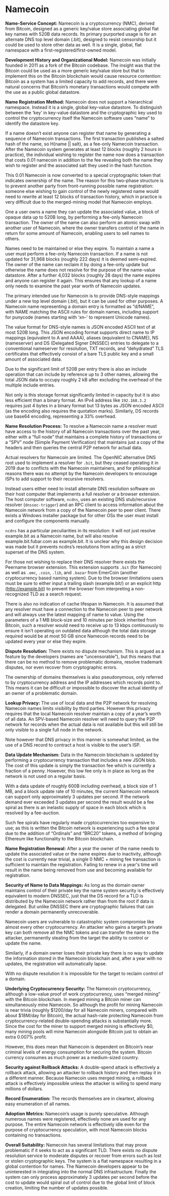 ﻿---
layout: base
---

# Namecoin

**Name-Service Concept:** Namecoin is a cryptocurrency (NMC), derived
from Bitcoin, designed as a generic key/value store associating global
flat key names with 520B data records.  Its primary purported usage is
for an alternate DNS top level domain (.bit), designed to resist
censorship but it could be used to store other data as well.  It is a
single, global, flat namespace with a first-registered/first-owned
model.

**Development History and Organizational Model:** Namecoin was
initially founded in 2011 as a fork of the Bitcoin codebase.  The
insight was that the Bitcoin could be used as a more generic key/value
store but that to implement this on the Bitcoin blockchain would cause
resource contention: Bitcoin as a system has a limited capacity to add
records, and there were natural concerns that Bitcoin’s monetary
transactions would compete with the use as a public global datastore.

**Name Registration Method:** Namecoin does not support a hierarchical
namespace.  Instead it is a single, global key-value datastore.  To
distinguish between the ‘key’ in key-value datastore and the
cryptographic key used to control the cryptocurrency itself the
Namecoin software uses “name” to identify the datastore key.

If a name doesn’t exist anyone can register that name by generating a
sequence of Namecoin transactions.  The first transaction publishes a
salted hash of the name, so H(name || salt), as a fee-only Namecoin
transaction.  After the Namecoin system generates at least 12 blocks
(roughly 2 hours in practice), the individual wishing to register the
name now does a transaction that costs 0.01 namecoin in addition to
the fee revealing both the name they wish to register and the
associated salt they used in the hash function.
 
This 0.01 Namecoin is now converted to a special cryptographic token
that indicates ownership of the name.  The reason for this two-phase
structure is to prevent another party from front-running possible name
registration: someone else wishing to gain control of the newly
registered name would need to rewrite at least 12 blocks of
transaction history, which in practice is very difficult due to the
merged-mining model that Namecoin employs.

One a user owns a name they can update the associated value, a block
of opaque data up to 520B long, by performing a fee-only Namecoin
transaction.  The owner of the name can also perform an atomic swap
with another user of Namecoin, where the owner transfers control of
the name in return for some amount of Namecoin, enabling users to sell
names to others.

Names need to be maintained or else they expire.  To maintain a name a
user must perform a fee-only Namecoin transaction.  If a name is not
updated for 31,968 blocks (roughly 222 days) it is deemed
semi-expired.  The owner of the name can reclaim it by doing a
fee-only update but otherwise the name does not resolve for the
purpose of the name-value datastore.  After a further 4,032 blocks
(roughly 28 days) the name expires and anyone can register it again.
This ensures that any lookup of a name only needs to examine the past
year worth of Namecoin updates.

The primary intended use for Namecoin is to provide DNS-style mappings
under a new top level domain (.bit), but it can be used for other
purposes.  A Namecoin name representing a domain entry is formatted as
“d/NAME”, with NAME matching the ASCII rules for domain names,
including support for punycode (names starting with ‘xn–’ to represent
Unicode names).

The value format for DNS-style names is JSON encoded ASCII text of at
most 520B long.  This JSON encoding format supports direct name to IP
mappings (equivalent to A and AAAA), aliases (equivalent to CNAME), NS
(nameserver) and DS (Delegated Signer DNSSEC) entries to delegate to a
conventional nameserver for resolution, TXT records, and “dehydrated”
TLS certificates that effectively consist of a bare TLS public key and
a small amount of associated data.

Due to the significant limit of 520B per entry there is also an
include operation that can include by reference up to 3 other names,
allowing the total JSON data to occupy roughly 2 kB after excluding
the overhead of the multiple include entries.

Not only is this storage format significantly limited in capacity but
it is also less efficient than a binary format.  An IPv4 address like
`192.168.3.2` requires just 4 bytes in a binary format but 13 bytes as
JSON encoded ASCII (as the encoding also requires the quotation
marks).  Similarly, DS records use base64 encoding, representing a 33%
overhead.

**Name Resolution Process:** To resolve a Namecoin name a resolver must
have access to the history of all Namecoin transactions over the past
year, either with a “full node” that maintains a complete history of
transactions or a “SPV” node (Simple Payment Verification) that
maintains just a copy of the headers and then queries the central P2P
network for actual data.

Actual resolvers for Namecoin are limited.  The OpenNIC alternative
DNS root used to implement a resolver for `.bit`, but they ceased
operating it in 2019 due to conflicts with the Namecoin maintainers,
and for philosophical reasons there was no attempt by the Namecoin
developers to encourage ISPs to add support to their recursive
resolvers.

Instead users either need to install alternate DNS resolution software
on their host computer that implements a full resolver or a browser
extension.  The host computer software, `ncdns`, uses an existing DNS
stub/recursive resolver (`dnssec-trigger`) and an RPC client to access
information about the Namecoin network from a copy of the Namecoin
peer to peer client.  There exists a Windows installer package but for
other OSs the user must install and configure the components manually.

`ncdns` has a particular peculiarities in its resolution: it will not
just resolve example.bit as a Namecoin name, but will also resolve
example.bit.fubar.com as example.bit.  It is unclear why this design
decision was made but it prevents ncdns’s resolutions from acting as a
strict superset of the DNS system.

For those not wishing to replace their DNS resolver there exists the
Peername browser extension.  This extension supports `.bit` (for
Namecoin) as well as `.emc`, `.coin`, `.lib`, and `.bazar` from EmerCoin
(another cryptocurrency based naming system).  Due to the browser
limitations users must be sure to either input a trailing slash
(example.bit/) or an explicit http (http://example.bit) to prevent the
browser from interpreting a non-recognized TLD as a search request.

There is also no indication of cache lifespan in Namecoin.  It is
assumed that any resolver must have a connection to the Namecoin peer
to peer network and will always use the latest mapping of name to
value.  Using the parameters of a 1 MB block-size and 10 minutes per
block inherited from Bitcoin, such a resolver would need to receive up
to 13 kbps continuously to ensure it isn’t operating on outdated data
although the total data storage required would be at most 50 GB since
Namecoin records need to be updated every year or else they expire.

**Dispute Resolution:** There exists no dispute mechanism.  This is argued
as a feature by the developers (names are “uncensorable”), but this
means that there can be no method to remove problematic domains,
resolve trademark disputes, nor even recover from cryptographic
errors.

The ownership of domains themselves is also pseudonymous, only
referred to by cryptocurrency address and the IP addresses which
records point to.  This means it can be difficult or impossible to
discover the actual identity of an owner of a problematic domain.

**Lookup Privacy:** The use of local data and the P2P network for
resolving Namecoin names limits visibility by third parties.  However
this privacy requires that the local Namecoin resolver maintain a copy
of a year’s worth of all data.  An SPV-based Namecoin resolver will
need to query the P2P network for records when the actual data is not
available but this will still be only visible to a single full node in
the network.

Note however that DNS privacy in this manner is somewhat limited, as
the use of a DNS record to contract a host is visible to the user’s
ISP.

**Data Update Mechanism:** Data in the Namecoin blockchain is updated
by performing a cryptocurrency transaction that includes a new JSON
blob.  The cost of this update is simply the transaction fee which is
currently a fraction of a penny.  However, this low fee only is in
place as long as the network is not used on a regular basis.

With a data update of roughly 600B including overhead, a block size of
1 MB, and a block update rate of 10 minutes, the current Namecoin
network can support only approximately 3 updates per second.  If the
network demand ever exceeded 3 updates per second the result would be
a fee spiral as there is an inelastic supply of space in each block
which is resolved by a fee-auction.

Such fee spirals have regularly made cryptocurrencies too expensive to
use; as this is written the Bitcoin network is experiencing such a fee
spiral due to the addition of “Ordinals” and “BRC20” tokens, a method
of bringing Ethereum like functionality to the Bitcoin blockchain.

**Name Registration Renewal:** After a year the owner of the name needs to
update the associated value or the name expires due to inactivity,
although the cost is currently near trivial, a single 0 NMC + mining
fee transaction is sufficient to maintain the registration.  Failing
to renew in a year's time will result in the name being removed from
use and becoming available for registration.

**Security of Name to Data Mappings:** As long as the domain owner
maintains control of their private key the name system security is
effectively equivalent to modern DNSSEC, just that the DS record for a
TLD is distributed by the Namecoin network rather than from the root
if data is delegated.  But unlike DNSSEC there are cryptographic
failures that can render a domain permanently unrecoverable.

Namecoin users are vulnerable to catastrophic system compromise like
almost every other cryptocurrency.  An attacker who gains a target’s
private key can both remove all the NMC tokens and can transfer the
name to the attacker, permanently stealing from the target the ability
to control or update the name.

Similarly, if a domain owner loses their private key there is no way
to update the information stored in the Namecoin blockchain and, after
a year with no updates, the registration will automatically lapse.

With no dispute resolution it is impossible for the target to reclaim
control of a domain.

**Underlying Cryptocurrency Security:** The Namecoin cryptocurrency,
although a low-value proof of work cryptocurrency, uses “merged
mining” with the Bitcoin blockchain.  In merged mining a Bitcoin miner
can simultaneously mine Namecoin.  So although the profit for mining
Namecoin is near trivia (roughly $1200/day for all Namecoin miners,
compared with about $18M/day for Bitcoin), the actual hash-rate
protecting Namecoin from cryptocurrency-related double-spending
attacks is substantially more.  Since the cost for the miner to
support merged mining is effectively $0, many mining pools will mine
Namecoin alongside Bitcoin just to obtain an extra 0.007% profit.

However, this does mean that Namecoin is dependent on Bitcoin’s near
criminal levels of energy consumption for securing the system.
Bitcoin currency consumes as much power as a medium-sized country.

**Security against Rollback Attacks:** A double-spend attack is effectively a rollback attack, allowing an attacker to rollback history and then replay it in a different manner.  Because Namecoin uses merged mining, a rollback attack is effectively impossible unless the attacker is willing to spend many millions of dollars.

**Record Enumeration:** The records themselves are in cleartext, allowing
easy enumeration of all names.

**Adoption Metrics:** Namecoin’s usage is purely speculative.  Although
numerous names were registered, effectively none are used for any
purpose.  The entire Namecoin network is effectively idle even for the
purpose of cryptocurrency speculation, with most Namecoin blocks
containing no transactions.

**Overall Suitability:** Namecoin has several limitations that may
prove problematic if it seeks to act as a significant TLD.  There
exists no dispute resolution service to moderate disputes or recover
from errors such as lost or stolen cryptographic keys.  The system is
a flat namespace resulting in a global contention for names.  The
Namecoin developers appear to be uninterested in integrating into the
normal DNS infrastructure.  Finally the system can only process
approximately 3 updates per second before the cost to update would
spiral out of control due to the global limit of block creation,
limiting the number of updates possible.

